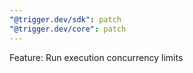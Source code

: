 ```yaml
---
"@trigger.dev/sdk": patch
"@trigger.dev/core": patch
---
```


Feature: Run execution concurrency limits
